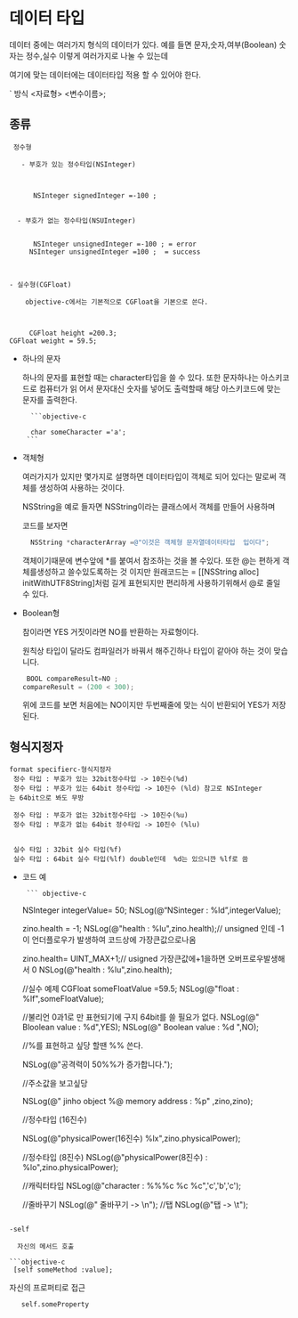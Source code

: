 # 데이터 타입

데이터 중에는 여러가지 형식의 데이터가 있다.
예를 들면 문자,숫자,여부(Boolean)  숫자는 정수,실수 이렇게 여러가지로 나눌 수 있는데

여기에 맞는 데이터에는 데이터타입 적용 할 수 있어야 한다.

 ` 방식
<자료형> <변수이름>;

##  종류


     정수형
       
       - 부호가 있는 정수타입(NSInteger)
       
          
       
          NSInteger signedInteger =-100 ;
          

      - 부호가 없는 정수타입(NSUInteger)

           
          NSInteger unsignedInteger =-100 ; = error
         NSInteger unsignedInteger =100 ;  = success



    - 실수형(CGFloat)

        objective-c에서는 기본적으로 CGFloat을 기본으로 쓴다.


     
         CGFloat height =200.3;
    CGFloat weight = 59.5;
       

  - 하나의 문자

    하나의 문자를 표현할 때는 character타입을 쓸 수 있다. 또한 문자하나는 아스키코드로 컴퓨터가 읽
    어서 문자대신 숫자를 넣어도 출력할때 해당 아스키코드에 맞는 문자를 출력한다.

          ```objective-c
    
          char someCharacter ='a';
         ``` 

   - 객체형

       여러가지가 있지만 몇가지로 설명하면 데이터타입이 객체로 되어 있다는 말로써  객체를 생성하여
      사용하는 것이다.

        NSString을 예로 들자면    NSString이라는 클래스에서 객체를 만들어 사용하며

       코드를 보자면
       ```objective-c
         NSString *characterArray =@"이것은 객체형 문자열데이터타입  입이다";

       ```
     객체이기때문에  변수앞에 *를 붙여서 참조하는 것을 볼 수있다.
     또한 @는 편하게 객체를생성하고 쓸수있도록하는 것 이지만 원래코드는 = [[NSString alloc] initWithUTF8String]처럼 길게 표현되지만  편리하게 사용하기위해서 @로 줄일 수 있다.


 - Boolean형

     참이라면   YES  거짓이라면 NO를 반환하는 자료형이다.

    원칙상 타입이 달라도 컴파일러가 바꿔서 해주긴하나  타입이 같아야 하는 것이 맞습니다.
     
     ```objective-c
      BOOL compareResult=NO ;
    compareResult = (200 < 300);
     ```
     위에 코드를 보면 처음에는 NO이지만  두번째줄에 맞는 식이 반환되어  YES가 저장된다.

## 형식지정자

    format specifierc-형식지정자
     정수 타입 : 부호가 있는 32bit정수타입 -> 10진수(%d)
     정수 타입 : 부호가 있는 64bit 정수타입 -> 10진수 (%ld) 참고로 NSInteger         는 64bit으로 봐도 무방

     정수 타입 : 부호가 없는 32bit정수타입 -> 10진수(%u)
     정수 타입 : 부호가 없는 64bit 정수타입 -> 10진수 (%lu)


     실수 타입 : 32bit 실수 타입(%f)
     실수 타입 : 64bit 실수 타입(%lf) double인데  %d는 있으니깐 %lf로 씀

- 코드 예



       ``` objective-c
    NSInteger integerValue= 50;
    NSLog(@“NSinteger : %ld”,integerValue);

    zino.health  = -1;
    NSLog(@"health : %lu",zino.health);// unsigned 인데  -1이 언더플로우가 발생하여 코드상에 가장큰값으로나옴

    zino.health= UINT_MAX+1;// usigned 가장큰값에+1을하면 오버프로우발생해서 0
    NSLog(@"health : %lu",zino.health);


    //실수 예제
    CGFloat someFloatValue =59.5;
    NSLog(@"float : %lf",someFloatValue);


    //불리언 0과1로 만 표현되기에  구지 64bit를 쓸 필요가 없다.
    NSLog(@" Bloolean value : %d",YES);
    NSLog(@" Boolean value : %d ",NO);

    //%를 표현하고 싶당 할땐 %% 쓴다.

    NSLog(@"공격력이 50%%가 증가합니다.");


    //주소값을 보고싶당

    NSLog(@" jinho object  %@  memory address : %p" ,zino,zino);

    //정수타입 (16진수)

    NSLog(@"physicalPower(16진수) %lx",zino.physicalPower);

    //정수타입 (8진수)
    NSLog(@"physicalPower(8진수) : %lo",zino.physicalPower);

    //캐릭터타입
    NSLog(@"character : %%%c %c %c",'c','b','c');

    //줄바꾸기
    NSLog(@" 줄바꾸기 -> \n");
    //탭
    NSLog(@"탭 -> \t");
```

-self
  
  자신의 메서드 호출
  
```objective-c
 [self someMethod :value];
```
자신의 프로퍼티로 접근

```objecticve-c
   self.someProperty
```
